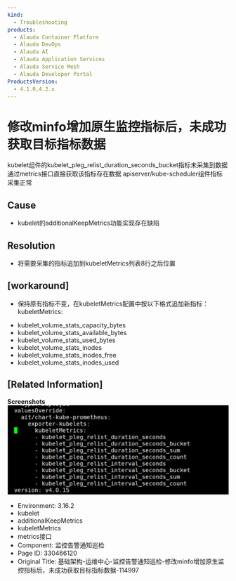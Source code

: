```yaml
---
kind:
  - Troubleshooting
products:
  - Alauda Container Platform
  - Alauda DevOps
  - Alauda AI
  - Alauda Application Services
  - Alauda Service Mesh
  - Alauda Developer Portal
ProductsVersion:
  - 4.1.0,4.2.x
---
```

<!-- A type of document that involves encountering a fault, diagnosing it, performing root cause analysis, and providing solutions. -->

# 修改minfo增加原生监控指标后，未成功获取目标指标数据

kubelet组件的kubelet_pleg_relist_duration_seconds_bucket指标未采集到数据 通过metrics接口直接获取该指标存在数据 apiserver/kube-scheduler组件指标采集正常

## Cause
- kubelet的additionalKeepMetrics功能实现存在缺陷

## Resolution
- 将需要采集的指标追加到kubeletMetrics列表8行之后位置

## [workaround]
- 保持原有指标不变，在kubeletMetrics配置中按以下格式追加新指标：
kubeletMetrics:
* kubelet_volume_stats_capacity_bytes
* kubelet_volume_stats_available_bytes
* kubelet_volume_stats_used_bytes
* kubelet_volume_stats_inodes
* kubelet_volume_stats_inodes_free
* kubelet_volume_stats_inodes_used

## [Related Information]
**Screenshots**
![](assets/ji-chu-jia-gou-yun-wei-zhong-xin-jian-kong-gao-jing-tong-zhi-xun-jian-xiu-gai-mi/mceclip8_1755077827960_nsa08.png)
- Environment: 3.16.2
- kubelet
- additionalKeepMetrics
- kubeletMetrics
- metrics接口
- Component: 监控告警通知巡检
- Page ID: 330466120
- Original Title: 基础架构-运维中心-监控告警通知巡检-修改minfo增加原生监控指标后，未成功获取目标指标数据-114997
